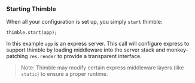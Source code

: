 ### Starting Thimble ###

When all your configuration is set up, you simply `start` thimble:

    thimble.start(app);
    
In this example `app` is an express server. This call will configure express to support thimble by loading middleware into the server stack and monkey-patching `res.render` to provide a transparent interface.

> Note: Thimble may modify certain express middleware layers (like `static`) to ensure a proper runtime.